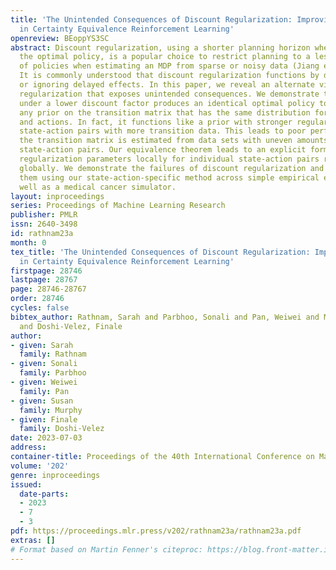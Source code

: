 ```yaml
---
title: 'The Unintended Consequences of Discount Regularization: Improving Regularization
  in Certainty Equivalence Reinforcement Learning'
openreview: BEoppYS3SC
abstract: Discount regularization, using a shorter planning horizon when calculating
  the optimal policy, is a popular choice to restrict planning to a less complex set
  of policies when estimating an MDP from sparse or noisy data (Jiang et al., 2015).
  It is commonly understood that discount regularization functions by de-emphasizing
  or ignoring delayed effects. In this paper, we reveal an alternate view of discount
  regularization that exposes unintended consequences. We demonstrate that planning
  under a lower discount factor produces an identical optimal policy to planning using
  any prior on the transition matrix that has the same distribution for all states
  and actions. In fact, it functions like a prior with stronger regularization on
  state-action pairs with more transition data. This leads to poor performance when
  the transition matrix is estimated from data sets with uneven amounts of data across
  state-action pairs. Our equivalence theorem leads to an explicit formula to set
  regularization parameters locally for individual state-action pairs rather than
  globally. We demonstrate the failures of discount regularization and how we remedy
  them using our state-action-specific method across simple empirical examples as
  well as a medical cancer simulator.
layout: inproceedings
series: Proceedings of Machine Learning Research
publisher: PMLR
issn: 2640-3498
id: rathnam23a
month: 0
tex_title: 'The Unintended Consequences of Discount Regularization: Improving Regularization
  in Certainty Equivalence Reinforcement Learning'
firstpage: 28746
lastpage: 28767
page: 28746-28767
order: 28746
cycles: false
bibtex_author: Rathnam, Sarah and Parbhoo, Sonali and Pan, Weiwei and Murphy, Susan
  and Doshi-Velez, Finale
author:
- given: Sarah
  family: Rathnam
- given: Sonali
  family: Parbhoo
- given: Weiwei
  family: Pan
- given: Susan
  family: Murphy
- given: Finale
  family: Doshi-Velez
date: 2023-07-03
address: 
container-title: Proceedings of the 40th International Conference on Machine Learning
volume: '202'
genre: inproceedings
issued:
  date-parts:
  - 2023
  - 7
  - 3
pdf: https://proceedings.mlr.press/v202/rathnam23a/rathnam23a.pdf
extras: []
# Format based on Martin Fenner's citeproc: https://blog.front-matter.io/posts/citeproc-yaml-for-bibliographies/
---
```

